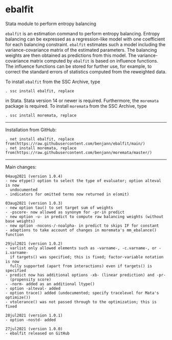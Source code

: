 # ebalfit
Stata module to perform entropy balancing

`ebalfit` is an estimation command to perform entropy balancing.
Entropy balancing can be expressed as a regression-like model with one
coefficient for each balancing constraint. `ebalfit` estimates such a model
including the variance-covariance matrix of the estimated parameters. The
balancing weights are then obtained as predictions from this model. The
variance-covariance matrix computed by `ebalfit` is based on influence
functions. The influence functions can be stored for further use, for example,
to correct the standard errors of statistics computed from the reweighted data.

To install `ebalfit` from the SSC Archive, type

    . ssc install ebalfit, replace

in Stata. Stata version 14 or newer is required. Furthermore, the `moremata` package
is required. To install `moremata` from the SSC Archive, type

    . ssc install moremata, replace

---

Installation from GitHub:

    . net install ebalfit, replace from(https://raw.githubusercontent.com/benjann/ebalfit/main/)
    . net install moremata, replace from(https://raw.githubusercontent.com/benjann/moremata/master/)

---

Main changes:

    04aug2021 (version 1.0.4)
    - new etype() option to select the type of evaluator; option alteval is now 
      undocumented
    - indicators for omitted terms now returned in e(omit)

    03aug2021 (version 1.0.3)
    - new option tau() to set target sum of weights
    - -pscore- now allowed as synonym for -pr-in predict
    - new option -u- in predict to compute raw balancing weights (without base weights)
    - new option -nocons-/-noalpha- in predict to skips IF for constant
    - adaptions to take account of changes in moremata's mm_ebalance() function

    29jul2021 (version 1.0.2)
    - varlist only allowed elements such as -varname-, -c.varname-, or -i.varname-
      if targets() was specified; this is fixed; factor-variable notation is now 
      fully supported (apart from interactions) even if targets() is specified
    - predict now has additional options -xb- (linear prediction) and -pr-
      (propensity score)
    - -norm- added as an additional ltype()
    - option -alteval- added
    - option trace() added (undocumented; specify tracelevel for Mata's optimize())
    - vtolerance() was not passed through to the optimization; this is fixed

    28jul2021 (version 1.0.1)
    - option -nostd- added

    27jul2021 (version 1.0.0)
    - ebalfit released on GitHub
